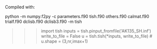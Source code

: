 Compiled with:

python -m numpy.f2py -c parameters.f90 tish.f90 others.f90 calmat.f90 trialf.f90 dclisb.f90 dclisb3.f90 -m tish

>>> import tish
>>> inputs = tish.pinput_fromfile('AK135_SH.inf')
>>> write_to_file = False
>>> u = tish.tish(*inputs, write_to_file) # u.shape = (3,nr,imax+1)
